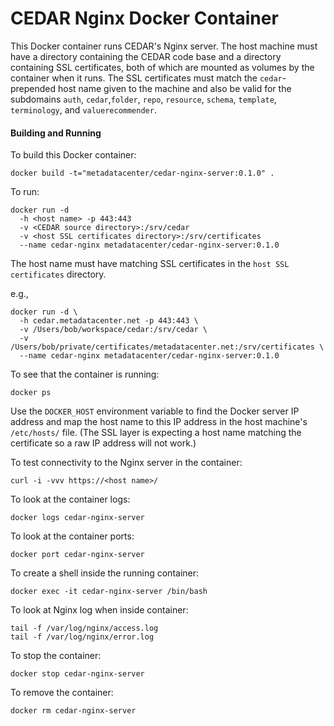CEDAR Nginx Docker Container
============================

This Docker container runs CEDAR's Nginx server. The host machine must have a directory
containing the CEDAR code base and a directory containing SSL certificates, both
of which are mounted as volumes by the container when it runs. The SSL
certificates must match the ```cedar```-prepended host name given to the machine and also be 
valid for the subdomains ```auth```, ```cedar```,```folder```, ```repo```, 
```resource```, ```schema```, ```template```, ```terminology```, and ```valuerecommender```. 

#### Building and Running

To build this Docker container:

    docker build -t="metadatacenter/cedar-nginx-server:0.1.0" .

To run:

    docker run -d 
      -h <host name> -p 443:443 
      -v <CEDAR source directory>:/srv/cedar 
      -v <host SSL certificates directory>:/srv/certificates 
      --name cedar-nginx metadatacenter/cedar-nginx-server:0.1.0

The host name must have matching SSL certificates in the ```host SSL certificates``` directory. 

e.g.,

    docker run -d \
      -h cedar.metadatacenter.net -p 443:443 \
      -v /Users/bob/workspace/cedar:/srv/cedar \
      -v /Users/bob/private/certificates/metadatacenter.net:/srv/certificates \
      --name cedar-nginx metadatacenter/cedar-nginx-server:0.1.0

To see that the container is running:

    docker ps

Use the ```DOCKER_HOST``` environment variable to find the Docker server IP address and map the host name to this 
IP address in the host machine's ```/etc/hosts/``` file. 
(The SSL layer is expecting a host name matching the certificate so a raw IP address will not work.)

To test connectivity to the Nginx server in the container:

    curl -i -vvv https://<host name>/

To look at the container logs:

    docker logs cedar-nginx-server

To look at the container ports:

    docker port cedar-nginx-server 

To create a shell inside the running container:

    docker exec -it cedar-nginx-server /bin/bash

To look at Nginx log when inside container:

    tail -f /var/log/nginx/access.log
    tail -f /var/log/nginx/error.log

To stop the container:

    docker stop cedar-nginx-server

To remove the container:

    docker rm cedar-nginx-server



